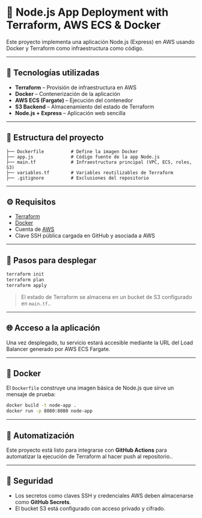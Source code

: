 # 🚀 Node.js App Deployment with Terraform, AWS ECS & Docker

Este proyecto implementa una aplicación Node.js (Express) en AWS usando Docker y Terraform como infraestructura como código.

---

## 🧱 Tecnologías utilizadas

- **Terraform** – Provisión de infraestructura en AWS  
- **Docker** – Contenerización de la aplicación  
- **AWS ECS (Fargate)** – Ejecución del contenedor  
- **S3 Backend** – Almacenamiento del estado de Terraform  
- **Node.js + Express** – Aplicación web sencilla  

---

## 📁 Estructura del proyecto

```
├── Dockerfile          # Define la imagen Docker
├── app.js              # Código fuente de la app Node.js
├── main.tf             # Infraestructura principal (VPC, ECS, roles, S3)
├── variables.tf        # Variables reutilizables de Terraform
├── .gitignore          # Exclusiones del repositorio
```

---

## ⚙️ Requisitos

- [Terraform](https://developer.hashicorp.com/terraform/downloads)  
- [Docker](https://www.docker.com/products/docker-desktop)  
- Cuenta de [AWS](https://aws.amazon.com/)  
- Clave SSH pública cargada en GitHub y asociada a AWS  

---

## 🚀 Pasos para desplegar

```bash
terraform init
terraform plan
terraform apply
```

> El estado de Terraform se almacena en un bucket de S3 configurado en `main.tf`..

---

## 🌐 Acceso a la aplicación

Una vez desplegado, tu servicio estará accesible mediante la URL del Load Balancer generado por AWS ECS Fargate.

---

## 🐳 Docker

El `Dockerfile` construye una imagen básica de Node.js que sirve un mensaje de prueba:

```bash
docker build -t node-app .
docker run -p 8080:8080 node-app
```

---

## 🤖 Automatización

Este proyecto está listo para integrarse con **GitHub Actions** para automatizar la ejecución de Terraform al hacer push al repositorio..

---

## 🔐 Seguridad

- Los secretos como claves SSH y credenciales AWS deben almacenarse como **GitHub Secrets**.
- El bucket S3 está configurado con acceso privado y cifrado.

